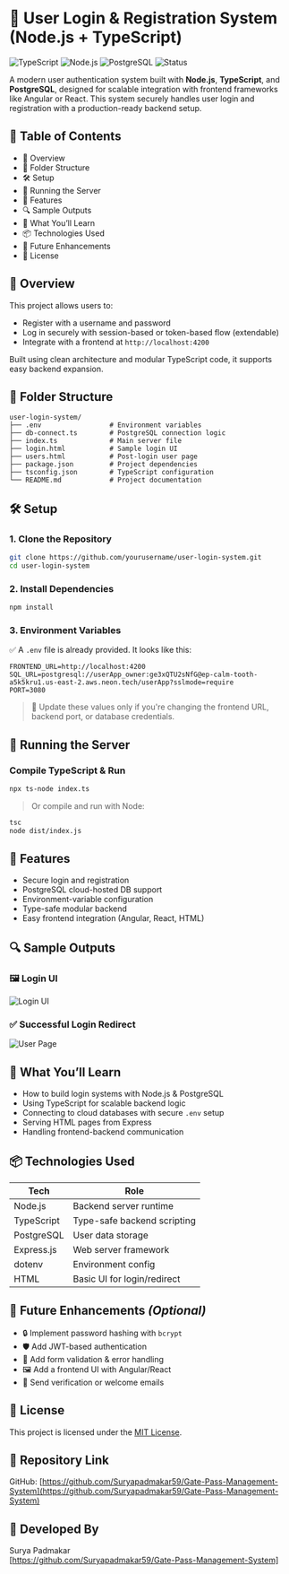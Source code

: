 # 🔐 User Login & Registration System (Node.js + TypeScript)

![TypeScript](https://img.shields.io/badge/Language-TypeScript-blue.svg)
![Node.js](https://img.shields.io/badge/Backend-Node.js-green.svg)
![PostgreSQL](https://img.shields.io/badge/Database-PostgreSQL-blue.svg)
![Status](https://img.shields.io/badge/Project-Active-brightgreen.svg)

A modern user authentication system built with **Node.js**, **TypeScript**, and **PostgreSQL**, designed for scalable integration with frontend frameworks like Angular or React. This system securely handles user login and registration with a production-ready backend setup.

## 📌 Table of Contents

- 🧠 Overview  
- 📁 Folder Structure  
- 🛠️ Setup  
- 🚀 Running the Server  
- 🔐 Features  
- 🔍 Sample Outputs  
- 🧪 What You’ll Learn  
- 📦 Technologies Used  
- 🔧 Future Enhancements  
- 📄 License  

## 🧠 Overview

This project allows users to:
- Register with a username and password
- Log in securely with session-based or token-based flow (extendable)
- Integrate with a frontend at `http://localhost:4200`

Built using clean architecture and modular TypeScript code, it supports easy backend expansion.

## 📁 Folder Structure

```
user-login-system/
├── .env                 # Environment variables
├── db-connect.ts        # PostgreSQL connection logic
├── index.ts             # Main server file
├── login.html           # Sample login UI
├── users.html           # Post-login user page
├── package.json         # Project dependencies
├── tsconfig.json        # TypeScript configuration
└── README.md            # Project documentation
```

## 🛠️ Setup

### 1. Clone the Repository

```bash
git clone https://github.com/yourusername/user-login-system.git
cd user-login-system
```

### 2. Install Dependencies

```bash
npm install
```

### 3. Environment Variables

✅ A `.env` file is already provided. It looks like this:

```env
FRONTEND_URL=http://localhost:4200
SQL_URL=postgresql://userApp_owner:ge3xQTU2sNfG@ep-calm-tooth-a5k5kru1.us-east-2.aws.neon.tech/userApp?sslmode=require
PORT=3080
```

> 📌 Update these values only if you're changing the frontend URL, backend port, or database credentials.

## 🚀 Running the Server

### Compile TypeScript & Run

```bash
npx ts-node index.ts
```

> Or compile and run with Node:
```bash
tsc
node dist/index.js
```

## 🔐 Features

- Secure login and registration
- PostgreSQL cloud-hosted DB support
- Environment-variable configuration
- Type-safe modular backend
- Easy frontend integration (Angular, React, HTML)

## 🔍 Sample Outputs

### 🖼️ Login UI
![Login UI](https://github.com/user-attachments/assets/sample-login-ui.png)

### ✅ Successful Login Redirect
![User Page](https://github.com/user-attachments/assets/sample-user-ui.png)


## 🧪 What You’ll Learn

- How to build login systems with Node.js & PostgreSQL
- Using TypeScript for scalable backend logic
- Connecting to cloud databases with secure `.env` setup
- Serving HTML pages from Express
- Handling frontend-backend communication


## 📦 Technologies Used

| Tech          | Role                          |
|---------------|-------------------------------|
| Node.js       | Backend server runtime        |
| TypeScript    | Type-safe backend scripting   |
| PostgreSQL    | User data storage             |
| Express.js    | Web server framework          |
| dotenv        | Environment config            |
| HTML          | Basic UI for login/redirect   |

## 🔧 Future Enhancements *(Optional)*

- 🔒 Implement password hashing with `bcrypt`
- 🛡️ Add JWT-based authentication
- 🧾 Add form validation & error handling
- 🖼️ Add a frontend UI with Angular/React
- 📨 Send verification or welcome emails

## 📄 License

This project is licensed under the [MIT License](LICENSE).

## 🔗 Repository Link

GitHub: [https://github.com/Suryapadmakar59/Gate-Pass-Management-System](https://github.com/Suryapadmakar59/Gate-Pass-Management-System)

## 👤 Developed By

Surya Padmakar  
[https://github.com/Suryapadmakar59/Gate-Pass-Management-System]


